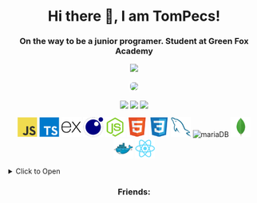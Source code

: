 <h1  align="center">Hi there 👋, I am TomPecs!</h1>

<h3  align="center">

On the way to be a junior programer. Student at Green Fox Academy

</h3>

<p  align="center">

<a href="https://github.com/TomPecs">

<img height="180em" src="https://github-readme-stats-eight-theta.vercel.app/api?username=TomPecs&show_icons=true&theme=vue-dark&include_all_commits=true&count_private=true"  />
<!-- <img height="180em" src="https://github-readme-stats-eight-theta.vercel.app/api/top-langs/?username=TomPecs&layout=compact&exclude_lang=java+r&theme=vue-dark" /> -->
</a>
  <p  align="center">
  <a href=https://gitlab.com/TomPecs><img style="border:4px solid white; border-radius: 10px;" height="50em" src="https://miro.medium.com/max/1800/1*FOF2MNH3TP46Z-pQlI5MFQ.jpeg" /></a>
</p>
</p>

<p  align="center">

<img src="https://badges.pufler.dev/commits/all/Tompecs?label=Public+commits&style=flat-square&color=6875f5&logo=github"/>

<img src="https://badges.pufler.dev/repos/Tompecs?label=Public+repos&style=flat-square&color=6875f5&logo=github"/>

<img src="https://badges.pufler.dev/visits/TomPecs/Tompecs?style=flat-square&color=6875f5&logo=github"/>

</p>

<p  align="center">

<img src="https://raw.githubusercontent.com/devicons/devicon/master/icons/javascript/javascript-original.svg" alt="javascript" title="javascript"  width="40" height="40"/>

<img src="https://raw.githubusercontent.com/devicons/devicon/master/icons/typescript/typescript-original.svg" alt="typescript" title="typescript" width="40" height="40"/>
  
<img src="https://raw.githubusercontent.com/devicons/devicon/master/icons/express/express-original.svg" alt="express" title="express" width="40" height="40"/>
  
<img src="https://raw.githubusercontent.com/devicons/devicon/master/icons/lua/lua-original.svg" alt="lua" title="lua" width="40" height="40"/>

<img src="https://raw.githubusercontent.com/devicons/devicon/master/icons/nodejs/nodejs-original.svg" alt="node" title="node" width="40" height="40"/>

<img src="https://raw.githubusercontent.com/devicons/devicon/master/icons/html5/html5-original.svg" alt="html5" title="html5" width="40" height="40"/>

<img src="https://raw.githubusercontent.com/devicons/devicon/master/icons/css3/css3-original.svg" alt="css3" title="css3" width="40" height="40"/>

<img src="https://raw.githubusercontent.com/devicons/devicon/master/icons/mysql/mysql-original.svg" alt="mysql" title="mysql" width="40" height="40"/>

<img src="https://mariadb.org/wp-content/themes/twentynineteen-child/icons/logo_seal.svg" alt="mariaDB" title="mariaDB" width="70" height="40"/>
  
<img src="https://raw.githubusercontent.com/devicons/devicon/master/icons/mongodb/mongodb-original.svg" alt="mongoDB" title="mariaDB" width="40" height="40"/>
  
<img src="https://raw.githubusercontent.com/devicons/devicon/master/icons/docker/docker-original.svg" alt="docker" title="docker" width="40" height="40"/>
  
<img src="https://raw.githubusercontent.com/devicons/devicon/master/icons/react/react-original.svg" alt="react" title="reactJS" width="40" height="40"/>


</p>

<details> 
  <summary>Click to Open<h3  align="center">Friends:</h3></summary>
 


<div style="display:flex"><h4> [Developers:] </h4>

<a href="#">[#Ádám]</a> <a href="#">[#Beni]</a> <a href="https://github.com/CsokiHUN">[#Csoki]</a> <a href="https://www.twitch.tv/skeletonwarrior66">[#Csontvázharcos]</a> <a href="https://github.com/aDavidkaa">[#Davidkaaaah]</a> <a href="#">[#Füsti]</a> <a href="https://github.com/Gandalf6989">[#Gandalf]</a> <a href="https://github.com/Gellipapa">[#Gellipapa]</a> <a href="https://www.twitch.tv/xeppy94">[#Xeppy]</a>

</div>

<div style="display:flex"><h4>  [Non developers:] </h4>

<a href="https://www.twitch.tv/mran0_">[#An0]</a> <a href="https://www.twitch.tv/kantor_pictures">[#Kantor]</a> <a href="https://www.twitch.tv/klikkertv">[#KlikkerTV]</a>

</div>
<div style="display:flex"><h4> [Green Fox friends:] </h4>

<a href="https://github.com/rdg5">[#Sanyi]</a> <a href="https://github.com/matecserven">[#Máté]</a> <a href="https://github.com/bkeszl">[#Barna]</a> <a href="https://github.com/KreczAndris">[#András]</a> <a href="https://github.com/nldanne">[#Anh]</a> <a href="https://github.com/dragonfly-88">[#Annila]</a> <a href="https://github.com/brdsgnrx">[#Bence]</a> <a href="https://github.com/fauxmaux">[#Béla]</a> <a href="https://github.com/davidkanyik">[#Dávid]</a> <a href="https://github.com/Gbi92">[#Gabi]</a> <a href="https://github.com/kalip60">[#József]</a> <a href="https://github.com/MazurLaura">[#Lili]</a> <a href="https://github.com/jambi997">[#Marci]</a> <a href="https://github.com/XentiusCRFX">[#Mészi]</a> <a href="https://github.com/bodiors">[#Örs]</a>

  </div>
  </details>

<!--

**TomPecs/TomPecs** is a ✨ _special_ ✨ repository because its `README.md` (this file) appears on your GitHub profile.



Here are some ideas to get you started:



- 🔭 I’m currently working on ...

- 🌱 I’m currently learning ...

- 👯 I’m looking to collaborate on ...

- 🤔 I’m looking for help with ...

- 💬 Ask me about ...

- 📫 How to reach me: ...

- 😄 Pronouns: ...

- ⚡ Fun fact: ...

-->
